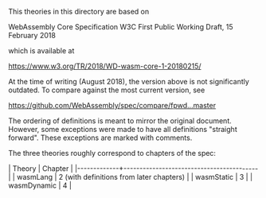 This theories in this directory are based on
 
  WebAssembly Core Specification
  W3C First Public Working Draft, 15 February 2018
 
which is available at
 
 https://www.w3.org/TR/2018/WD-wasm-core-1-20180215/
 
At the time of writing (August 2018), the version
above is not significantly outdated. To compare
against the most current version, see

 https://github.com/WebAssembly/spec/compare/fpwd...master

The ordering of definitions is meant to mirror the
original document. However, some exceptions were
made to have all definitions "straight forward".
These exceptions are marked with comments.

The three theories roughly correspond to chapters
of the spec:

| Theory      |                                  Chapter |
|-------------+------------------------------------------|
| wasmLang    | 2 (with definitions from later chapters) |
| wasmStatic  | 3                                        |
| wasmDynamic | 4                                        |
